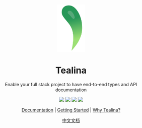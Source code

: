 <p align="center">
<img src="https://github.com/tealina/docs-en/blob/main/docs/public/logov2.svg" height="150">
</p>

<h1 align="center">
Tealina
</h1>
<p align="center">
Enable your full stack project to have end-to-end types and API documentation
</p>

<p align="center">
<a href="https://github.com/tealina/tealina/blob/main/LICENSE"><img src="https://img.shields.io/badge/license-MIT-blue.svg"></a> 
<a href="https://www.npmjs.com/package/tealina"><img src="https://img.shields.io/npm/v/tealina.svg?style=flat&color=289758"></a> 
<a href="https://github.com/tealina/tealina/actions"><img src="https://github.com/tealina/tealina/workflows/CI/badge.svg"></a> 
<a href="https://github.com/tealina/tealina/blob/main/.github/CONTRIBUTING.md"><img src="https://img.shields.io/badge/PRs-welcome-brightgreen.svg"></a> 
</p>

<p align="center">
 <a href="https://tealina.dev">Documentation</a> | <a href="https://tealina.dev/guide/">Getting Started</a> | <a href="https://tealina.dev/why">Why Tealina?</a>
</p>
<p align="center">
<a href="https://cn.tealina.dev">中文文档</a>
</p>

<h4 align="center">

</h4>
<br>
<br>
